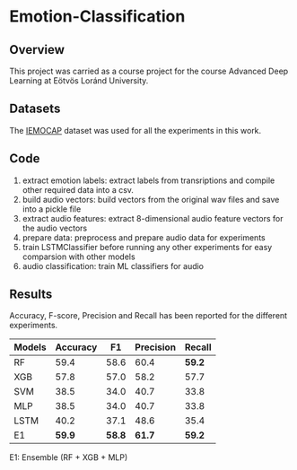# Emotion-Classification

## Overview
This project was carried as a course project for the course Advanced Deep Learning at Eötvös Loránd University.

## Datasets
The [IEMOCAP](https://link.springer.com/content/pdf/10.1007%2Fs10579-008-9076-6.pdf) dataset was used for all the experiments in this work. 
## Code
1. extract emotion labels: extract labels from transriptions and compile other required data into a csv.
2. build audio vectors: build vectors from the original wav files and save into a pickle file
3. extract audio features: extract 8-dimensional audio feature vectors for the audio vectors
4. prepare data: preprocess and prepare audio data for experiments
5. train LSTMClassifier before running any other experiments for easy comparsion with other models
6. audio classification: train ML classifiers for audio

## Results
Accuracy, F-score, Precision and Recall has been reported for the different experiments.

Models | Accuracy | F1 | Precision | Recall
---|---|---|---|---
RF | 59.4 | 58.6 | 60.4 | **59.2**
XGB | 57.8 | 57.0 | 58.2 | 57.7
SVM | 38.5 | 34.0 | 40.7 | 33.8
MLP | 38.5 | 34.0 | 40.7 | 33.8
LSTM | 40.2 | 37.1 | 48.6 | 35.4
E1 | **59.9** | **58.8** | **61.7** | **59.2**

E1: Ensemble (RF + XGB + MLP)

